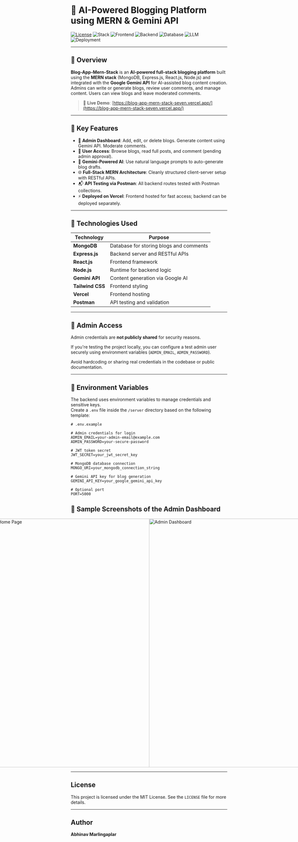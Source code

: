 # 🧠 AI-Powered Blogging Platform using MERN & Gemini API

[![License](https://img.shields.io/badge/License-MIT-yellow.svg)](https://opensource.org/licenses/MIT)
![Stack](https://img.shields.io/badge/Stack-MERN-blue)
![Frontend](https://img.shields.io/badge/Frontend-React.js-blueviolet)
![Backend](https://img.shields.io/badge/Backend-Express.js-black)
![Database](https://img.shields.io/badge/Database-MongoDB-green)
![LLM](https://img.shields.io/badge/AI-Google%20Gemini%20API-brightgreen)
![Deployment](https://img.shields.io/badge/Hosted%20on-Vercel-black)

---

## 🧠 Overview

**Blog-App-Mern-Stack** is an **AI-powered full-stack blogging platform** built using the **MERN stack** (MongoDB, Express.js, React.js, Node.js) and integrated with the **Google Gemini API** for AI-assisted blog content creation. Admins can write or generate blogs, review user comments, and manage content. Users can view blogs and leave moderated comments.

> 🔗 **Live Demo**: [https://blog-app-mern-stack-seven.vercel.app/](https://blog-app-mern-stack-seven.vercel.app/)

---

## 🚀 Key Features

- 📝 **Admin Dashboard**: Add, edit, or delete blogs. Generate content using Gemini API. Moderate comments.
- 👥 **User Access**: Browse blogs, read full posts, and comment (pending admin approval).
- 🤖 **Gemini-Powered AI**: Use natural language prompts to auto-generate blog drafts.
- 🌐 **Full-Stack MERN Architecture**: Cleanly structured client-server setup with RESTful APIs.
- 📬 **API Testing via Postman**: All backend routes tested with Postman collections.
- ⚡ **Deployed on Vercel**: Frontend hosted for fast access; backend can be deployed separately.

---

## 🧰 Technologies Used

| Technology             | Purpose                                   |
|------------------------|-------------------------------------------|
| **MongoDB**            | Database for storing blogs and comments   |
| **Express.js**         | Backend server and RESTful APIs           |
| **React.js**           | Frontend framework                        |
| **Node.js**            | Runtime for backend logic                 |
| **Gemini API**         | Content generation via Google AI          |
| **Tailwind CSS**       | Frontend styling                          |
| **Vercel**             | Frontend hosting                          |
| **Postman**            | API testing and validation                |

---

## 🔐 Admin Access

Admin credentials are **not publicly shared** for security reasons.

If you're testing the project locally, you can configure a test admin user securely using environment variables (`ADMIN_EMAIL`, `ADMIN_PASSWORD`).

Avoid hardcoding or sharing real credentials in the codebase or public documentation.

---

## 🔧 Environment Variables

The backend uses environment variables to manage credentials and sensitive keys.  
Create a `.env` file inside the `/server` directory based on the following template:

```env
# .env.example

# Admin credentials for login
ADMIN_EMAIL=your-admin-email@example.com
ADMIN_PASSWORD=your-secure-password

# JWT token secret
JWT_SECRET=your_jwt_secret_key

# MongoDB database connection
MONGO_URI=your_mongodb_connection_string

# Gemini API key for blog generation
GEMINI_API_KEY=your_google_gemini_api_key

# Optional port
PORT=5000
```

## 📸 Sample Screenshots of the Admin Dashboard

<div style="display: flex; justify-content: center;">
    <img src="screenshots/home.png" alt="Home Page" width="800"/>
    <img src="screenshots/admin.png" alt="Admin Dashboard" width="800"/>
</div>

---

## License

This project is licensed under the MIT License. See the `LICENSE` file for more details.

---

## Author

**Abhinav Marlingaplar**  
